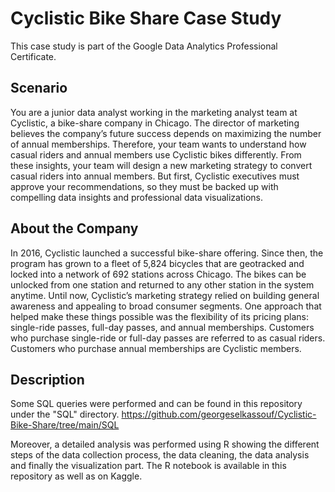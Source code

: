 # Cyclistic Bike Share Case Study

This case study is part of the Google Data Analytics Professional Certificate.


## Scenario

You are a junior data analyst working in the marketing analyst team at Cyclistic, a bike-share company in Chicago. The director of marketing believes the company’s future success depends on maximizing the number of annual memberships. Therefore, your team wants to understand how casual riders and annual members use Cyclistic bikes differently. From these insights, your team will design a new marketing strategy to convert casual riders into annual members. But first, Cyclistic executives must approve your recommendations, so they must be backed up with compelling data insights and professional data visualizations.


## About the Company

In 2016, Cyclistic launched a successful bike-share offering. Since then, the program has grown to a fleet of 5,824 bicycles that are geotracked and locked into a network of 692 stations across Chicago. The bikes can be unlocked from one station and returned to any other station in the system anytime. 
Until now, Cyclistic’s marketing strategy relied on building general awareness and appealing to broad consumer segments. One approach that helped make these things possible was the flexibility of its pricing plans: single-ride passes, full-day passes, and annual memberships. Customers who purchase single-ride or full-day passes are referred to as casual riders. Customers who purchase annual memberships are Cyclistic members.

## Description

Some SQL queries were performed and can be found in this repository under the "SQL" directory. https://github.com/georgeselkassouf/Cyclistic-Bike-Share/tree/main/SQL

Moreover, a detailed analysis was performed using R showing the different steps of the data collection process, the data cleaning, the data analysis and finally the visualization part. The R notebook is available in this repository as well as on Kaggle.
